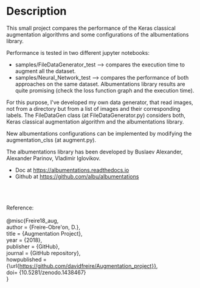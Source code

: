 # Description

This small project compares the performance of the Keras classical augmentation algorithms and some configurations of the albumentations library. 

Performance is tested in two different jupyter notebooks:

- samples/FileDataGenerator_test --> compares the execution time to augment all the dataset.
- samples/Neural_Network_test --> compares the performance of both approaches on the same dataset. Albumentations library results are quite promising (check the loss function graph and the execution time).


For this purpose, I've developed my own data generator, that read images, not from a directory but from a list of images and their corresponding labels. The FileDataGen class (at FileDataGenerator.py) considers both, Keras classical augmentation algorithm and the albumentations library. 

New albumentations configurations can be implemented by modifying the augmentation_clss (at augment.py).


The albumentations library has been developed by Buslaev Alexander, Alexander Parinov, Vladimir Iglovikov. 
- Doc at https://albumentations.readthedocs.io
- Github at https://github.com/albu/albumentations 

<br /><br /><br />
Reference:<br /><br />
@misc{Freire18_aug,<br />
  author = {Freire-Obre\'on, D.},<br />
  title = {Augmentation Project},<br />
  year = {2018},<br />
  publisher = {GitHub},<br />
  journal = {GitHub repository},<br />
  howpublished = {\url{https://github.com/davidfreire/Augmentation_project}}, <br />
  doi= {10.5281/zenodo.1438467}<br />
}
